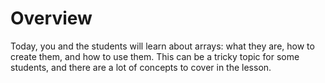 # Overview

Today, you and the students will learn about arrays: what they are, how to create them, and how to use them. This can be a tricky topic for some students, and there are a lot of concepts to cover in the lesson.
